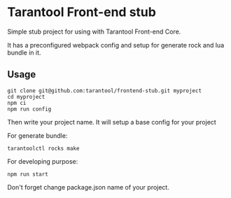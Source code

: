 # Tarantool Front-end stub

Simple stub project for using with Tarantool Front-end Core.

It has a preconfigured webpack config and setup for generate rock and lua bundle in it.

## Usage

```
git clone git@github.com:tarantool/frontend-stub.git myproject
cd myproject
npm ci
npm run config
```

Then write your project name. It will setup a base config for your project

For generate bundle:

```
tarantoolctl rocks make
```

For developing purpose:

```
npm run start
```

Don't forget change package.json name of your project.
